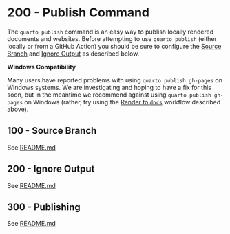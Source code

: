 # 200 - Publish Command

The ```quarto publish``` command is an easy way to publish locally rendered documents and websites. Before attempting to use ```quarto publish``` (either locally or from a GitHub Action) you should be sure to configure the [Source Branch](https://quarto.org/docs/publishing/github-pages.html#source-branch) and [Ignore Output](https://quarto.org/docs/publishing/github-pages.html#ignoring-output) as described below.

**Windows Compatibility**

Many users have reported problems with using ```quarto publish gh-pages``` on Windows systems. We are investigating and hoping to have a fix for this soon, but in the meantime we recommend against using ```quarto publish gh-pages``` on Windows (rather, try using the [Render to ```docs```](https://quarto.org/docs/publishing/github-pages.html#render-to-docs) workflow described above).

## 100 - Source Branch

See [README.md](./100/README.md)

## 200 - Ignore Output

See [README.md](./200/README.md)

## 300 - Publishing

See [README.md](./300/README.md)
